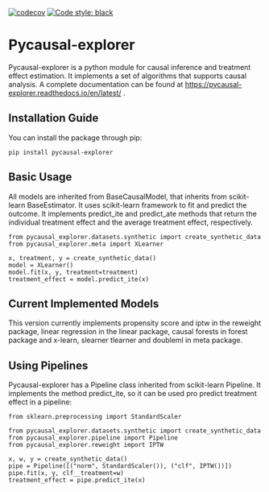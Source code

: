 [![codecov](https://codecov.io/gh/gotolino/pycausal-explorer/branch/main/graph/badge.svg?token=5W6KVR73GJ)](https://codecov.io/gh/gotolino/pycausal-explorer)
[![Code style: black](https://img.shields.io/badge/code%20style-black-000000.svg)](https://github.com/psf/black)

# Pycausal-explorer #

Pycausal-explorer is a python module for causal inference and treatment effect estimation. It implements a set of 
algorithms that supports causal analysis.
A complete documentation can be found at https://pycausal-explorer.readthedocs.io/en/latest/ .

## Installation Guide ##

You can install the package through pip:

``pip install pycausal-explorer``

## Basic Usage ##
All models are inherited from BaseCausalModel, that inherits from scikit-learn BaseEstimator. 
It uses scikit-learn framework to fit and predict the outcome. It implements predict_ite and predict_ate
methods that return the individual treatment effect and the average treatment effect, respectively.
```
from pycausal_explorer.datasets.synthetic import create_synthetic_data
from pycausal_explorer.meta import XLearner

x, treatment, y = create_synthetic_data()
model = XLearner()
model.fit(x, y, treatment=treatment)
treatment_effect = model.predict_ite(x)
```

## Current Implemented Models ##
This version currently implements propensity score and iptw in the reweight package, linear regression in the linear package, causal forests in forest package and x-learn, slearner tlearner and doubleml in meta package. 

## Using Pipelines ##

Pycausal-explorer has a Pipeline class inherited from scikit-learn Pipeline. 
It implements the method predict_ite, so it can be used pro predict treatment effect in a pipeline:
```
from sklearn.preprocessing import StandardScaler

from pycausal_explorer.datasets.synthetic import create_synthetic_data
from pycausal_explorer.pipeline import Pipeline
from pycausal_explorer.reweight import IPTW

x, w, y = create_synthetic_data()
pipe = Pipeline([("norm", StandardScaler()), ("clf", IPTW())])
pipe.fit(x, y, clf__treatment=w)
treatment_effect = pipe.predict_ite(x)
```
